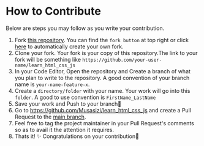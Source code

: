 # How to Contribute
Below are steps you may follow as you write your contribution.
1. Fork [this repository](https://github.com/Musasizi/learn_html_css_js). You can find the `fork button` at top right or click [here](https://github.com/Musasizi/learn_html_css_js/fork) to automatically create your own fork.
2. Clone your fork. Your fork is your copy of this repository.The link to your fork will be something like `https://github.com/your-user-name/learn_html_css_js`
3. In your Code Editor, Open the repository and Create a branch of what you plan to write to the repository. A good convention of your branch name is `your-name-feature-x`. 
4. Create a `directory/folder` with your name. Your work will go into this `folder`. A good to use convention is `FirstName_LastName`
5. Save your work and Push to your branch:rocket:
6. Go to https://github.com/Musasizi/learn_html_css_js and create a Pull Request to the [main branch](https://github.com/Musasizi/learn_html_css_js/tree/main).
7. Feel free to tag the project maintainer in your Pull Request's comments so as to avail it the attention it requires.
8. Thats it! :sparkles: Congratulations on your contribution:rocket: